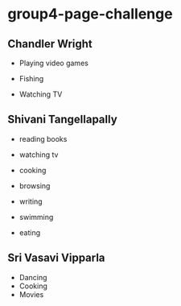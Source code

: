 # group4-page-challenge


## Chandler Wright 

* Playing video games

* Fishing

* Watching TV

## Shivani Tangellapally 


* reading books

* watching tv

* cooking

* browsing

* writing

* swimming
* eating






## Sri Vasavi Vipparla

* Dancing
* Cooking
* Movies
